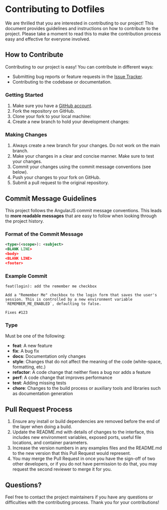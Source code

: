 # Contributing to Dotfiles

We are thrilled that you are interested in contributing to our project! This document provides guidelines and instructions on how to contribute to the project. Please take a moment to read this to make the contribution process easy and effective for everyone involved.

## How to Contribute

Contributing to our project is easy! You can contribute in different ways:

- Submitting bug reports or feature requests in the [Issue Tracker](https://github.com/thomas-leroy/dotfiles/issues).
- Contributing to the codebase or documentation.

### Getting Started

1. Make sure you have a [GitHub account](https://github.com/signup/free).
2. Fork the repository on GitHub.
3. Clone your fork to your local machine:
4. Create a new branch to hold your development changes:

### Making Changes

1. Always create a new branch for your changes. Do not work on the main branch.
2. Make your changes in a clear and concise manner. Make sure to test your changes.
3. Commit your changes using the commit message conventions (see below).
4. Push your changes to your fork on GitHub.
5. Submit a pull request to the original repository.

## Commit Message Guidelines

This project follows the AngularJS commit message conventions. This leads to **more readable messages** that are easy to follow when looking through the project history.

### Format of the Commit Message

```xml
<type>(<scope>): <subject>
<BLANK LINE>
<body>
<BLANK LINE>
<footer>
```

### Example Commit

```text
feat(login): add the remember me checkbox

Add a "Remember Me" checkbox to the login form that saves the user's session. This is controlled by a new environment variable `REMEMBER_ME_ENABLED`, defaulting to false.

Fixes #123
```

### Type

Must be one of the following:

- **feat**: A new feature
- **fix**: A bug fix
- **docs**: Documentation only changes
- **style**: Changes that do not affect the meaning of the code (white-space, formatting, etc.)
- **refactor**: A code change that neither fixes a bug nor adds a feature
- **perf**: A code change that improves performance
- **test**: Adding missing tests
- **chore**: Changes to the build process or auxiliary tools and libraries such as documentation generation

## Pull Request Process

1. Ensure any install or build dependencies are removed before the end of the layer when doing a build.
2. Update the README.md with details of changes to the interface, this includes new environment variables, exposed ports, useful file locations, and container parameters.
3. Increase the version numbers in any examples files and the README.md to the new version that this Pull Request would represent.
4. You may merge the Pull Request in once you have the sign-off of two other developers, or if you do not have permission to do that, you may request the second reviewer to merge it for you.

## Questions?

Feel free to contact the project maintainers if you have any questions or difficulties with the contributing process. Thank you for your contributions!
